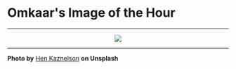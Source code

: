 # Omkaar's Image of the Hour

---

<div align="center">

<a href="https://unsplash.com/photos/a-minimalist-bedroom-with-a-futon-rlaqiItF25Q">
  <img src="https://images.unsplash.com/photo-1754152728702-3aff14b2d83e?crop=entropy&cs=tinysrgb&fit=max&fm=jpg&ixid=M3w3NjA2Nzh8MHwxfHJhbmRvbXx8fHx8fHx8fDE3NTUxOTgwMDB8&ixlib=rb-4.1.0&q=80&w=1080" style="max-width:100%; height:auto;">
</a>



</div>

---

**Photo by** [Hen Kaznelson](https://unsplash.com/@catchafilm) **on Unsplash**
